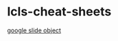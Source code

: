 # lcls-cheat-sheets

[google slide object](https://docs.google.com/presentation/d/1dO_gsnqo1xC8p2_DEDmA2QatHrlWTGJXcpvq4L0LeKc/edit?usp=sharing)
